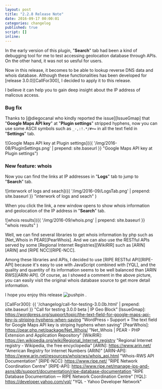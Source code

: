 ```yaml
---
layout: post
title: "2.2.8 Release Note"
date: 2016-09-17 00:00:01
categories: changelog
published: true
script: []
inline:
---
```


In the early version of this plugin, "**Search**" tab had been a kind of 
debugging tool for me to test accessing geolocation database through APIs.
On the other hand, it was not so uesful for users.

Now in this release, it becomes to be able to lookup reverse DNS data and 
whois database. Although these functionalities has been developed for 
[release 3.0.0][CallFor300], I decided to apply it to this release.

I believe it can help you to gain deep insight about the IP address of 
malicous access.

<!--more-->

### Bug fix ###

Thanks to [@diegocanal who kindly reported the issue][IssueGmap] that 
"**Google Maps API key**" at "**Plugin settings**" stripped hyphens, now you 
can use some ASCII symbols such as `_-,:!.*/#+=` in all the text field in 
"**Settings**" tab.

![Google Maps API key at Plugin settings]({{ '/img/2016-08/PluginSettings.png' | prepend: site.baseurl }}
 "Google Maps API key at Plugin settings")

### New feature: whois ###

Now you can find the links at IP addresses in "**Logs**" tab to jump to 
"**Search**" tab.

![interwork of logs and seach]({{ '/img/2016-09/LogsTab.png' | prepend: site.baseurl }}
 "interwork of logs and seach"
)

When you click the link, a new window opens to show whois information and 
geolocation of the IP address in "**Search**" tab.

![whois results]({{ '/img/2016-09/whois.png' | prepend: site.baseurl }}
 "whois results"
)

Well, we can find several libraries to get whois information by php such as 
[Net_Whois in PEAR][PearWhois]. And we can also use the RESTful APIs served 
by some [Regional Internet Registries][WikiRIR] such as [ARIN][ARIN] and 
[RIPE NCC][RIPE-NCC].

Among these libraries and APIs, I decided to use [RIPE RESTful API][RIPE-API] 
because it's easy to use with JavaScript combined with [YQL], and the quality 
and quantity of its information seems to be well balanced than 
[ARIN RWS][ARIN-API]. Of course, as I showed a comment in the above picture, 
you can easily visit the original whois database source to get more detail 
information.

I hope you enjoy this release <span class="emoji">
![pushpin](https://assets-cdn.github.com/images/icons/emoji/unicode/1f4cc.png)
</span>.

[IP-Geo-Block]:   https://wordpress.org/plugins/ip-geo-block/ "WordPress › IP Geo Block « WordPress Plugins"
[CallFor300]:     {{ '/changelog/call-for-testing-3.0.0b.html' | prepend: site.baseurl }} "Call for testing 3.0.0 beta | IP Geo Block"
[IssueGmap]:      https://wordpress.org/support/topic/the-text-field-for-google-maps-api-key-is-striping-hyphens-when-saving "WordPress &#8250; Support &raquo; The text field for Google Maps API key is striping hyphens when saving"
[PearWhois]:      https://pear.php.net/package/Net_Whois/ "Net_Whois | PEAR - PHP Extension and Application Repository"
[WikiRIR]:        https://en.wikipedia.org/wiki/Regional_Internet_registry "Regional Internet registry - Wikipedia, the free encyclopedia"
[ARIN]:           https://www.arin.net/ "American Registry for Internet Numbers (ARIN)"
[ARIN-API]:       https://www.arin.net/resources/whoisrws/whois_api.html "Whois-RWS API Documentation"
[RIPE-NCC]:       https://www.ripe.net/ "RIPE Network Coordination Centre"
[RIPE-API]:       https://www.ripe.net/manage-ips-and-asns/db/support/documentation/ripe-database-documentation "RIPE Database Documentation &mdash; RIPE Network Coordination Centre"
[YQL]:            https://developer.yahoo.com/yql/ "YQL - Yahoo Developer Network"
